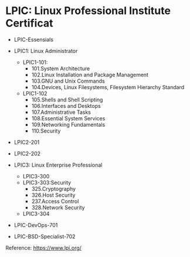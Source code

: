 # LPIC: Linux Professional Institute Certificat

- LPIC-Essensials

- LPIC1: Linux Administrator
    + LPIC1-101: 
        - 101.System Architecture
        - 102.Linux Installation and Package Management
        - 103.GNU and Unix Commands
        - 104.Devices, Linux Filesystems, Filesystem Hierarchy Standard
    + LPIC1-102
        - 105.Shells and Shell Scripting
        - 106.Interfaces and Desktops
        - 107.Administrative Tasks
        - 108.Essential System Services
        - 109.Networking Fundamentals
        - 110.Security

- LPIC2-201
- LPIC2-202

- LPIC3: Linux Enterprise Professional
    - LPIC3-300
    - LPIC3-303:Security
        + 325.Cryptography
        + 326.Host Security
        + 237.Access Control
        + 328.Network Security
    - LPIC3-304

- LPIC-DevOps-701
- LPIC-BSD-Specialist-702

Reference:
https://www.lpi.org/
